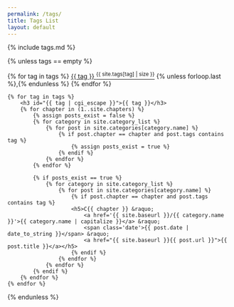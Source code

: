 ```yaml
---
permalink: /tags/
title: Tags List
layout: default
---
```

<div id="post">
{% include tags.md %}

{% unless tags == empty %}
    <p>
    {% for tag in tags %}
        <a href="#{{ tag | cgi_escape }}">{{ tag }} <sup>{{ site.tags[tag] | size }}</sup></a>
        {% unless forloop.last %},{% endunless %}
    {% endfor %}
    </p>

    {% for tag in tags %}
        <h3 id="{{ tag | cgi_escape }}">{{ tag }}</h3>
        {% for chapter in (1..site.chapters) %}
            {% assign posts_exist = false %}
            {% for category in site.category_list %}
                {% for post in site.categories[category.name] %}
                    {% if post.chapter == chapter and post.tags contains tag %}
                        {% assign posts_exist = true %}
                    {% endif %}
                {% endfor %}
            {% endfor %}

            {% if posts_exist == true %}
                {% for category in site.category_list %}
                    {% for post in site.categories[category.name] %}
                        {% if post.chapter == chapter and post.tags contains tag %}
                        <h5>C{{ chapter }} &raquo;
                            <a href='{{ site.baseurl }}/{{ category.name }}'>{{ category.name | capitalize }}</a> &raquo;
                            <span class='date'>{{ post.date | date_to_string }}</span> &raquo;
                            <a href="{{ site.baseurl }}{{ post.url }}">{{ post.title }}</a></h5>
                        {% endif %}
                    {% endfor %}
                {% endfor %}
            {% endif %}
        {% endfor %}
    {% endfor %}
{% endunless %}
</div>

